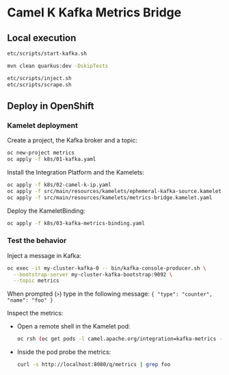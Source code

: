 # Camel K Kafka Metrics Bridge

## Local execution

```sh
etc/scripts/start-kafka.sh

mvn clean quarkus:dev -DskipTests 

etc/scripts/inject.sh
etc/scripts/scrape.sh
```

## Deploy in OpenShift

### Kamelet deployment

Create a project, the Kafka broker and a topic:

```sh
oc new-project metrics
oc apply -f k8s/01-kafka.yaml
```

Install the Integration Platform and the Kamelets:

```sh
oc apply -f k8s/02-camel-k-ip.yaml
oc apply -f src/main/resources/kamelets/ephemeral-kafka-source.kamelet.yaml
oc apply -f src/main/resources/kamelets/metrics-bridge.kamelet.yaml
```

Deploy the KameletBinding:

```sh
oc apply -f k8s/03-kafka-metrics-binding.yaml
```
### Test the behavior

Inject a message in Kafka:

```sh
oc exec -it my-cluster-kafka-0 -- bin/kafka-console-producer.sh \
  --bootstrap-server my-cluster-kafka-bootstrap:9092 \
  --topic metrics
```

When prompted (`>`) type in the following message: `{ "type": "counter", "name": "foo" }`

Inspect the metrics:

- Open a remote shell in the Kamelet pod:

  ```sh
  oc rsh (oc get pods -l camel.apache.org/integration=kafka-metrics -o=jsonpath='{.items[0].metadata.name}')
  ```

- Inside the pod probe the metrics:

  ```sh
  curl -s http://localhost:8080/q/metrics | grep foo
  ```

